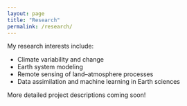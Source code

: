 ```yaml
---
layout: page
title: "Research"
permalink: /research/
---
```


My research interests include:

- Climate variability and change
- Earth system modeling
- Remote sensing of land–atmosphere processes
- Data assimilation and machine learning in Earth sciences

More detailed project descriptions coming soon!
